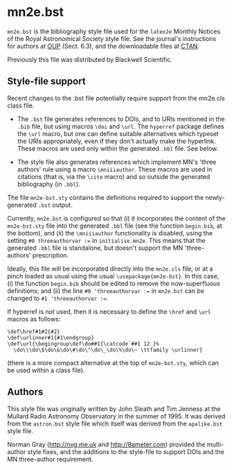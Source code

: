 
mn2e.bst
========

`mn2e.bst` is the bibliography style file used for the `latex2e` Monthly
Notices of the Royal Astronomical Society style file.  See the
journal's instructions for authors at [OUP][] (Sect. 6.3), and the downloadable
files at [CTAN][].

[OUP]: http://www.oxfordjournals.org/our_journals/mnras/for_authors/
[CTAN]: http://www.tex.ac.uk/CTAN/macros/latex/contrib/mnras/

Previously this file was distributed by Blackwell Scientific.


Style-file support
------------------

Recent changes to the .bst file potentially require support from the
mn2e.cls class file.

  * The `.bst` file generates references to DOIs, and to URIs mentioned
    in the `.bib` file, but using macros `\doi` and `\url`.  The
    `hyperref` package defines the `\url` macro, but one can define
    suitable alternatives which typeset the URIs appropriately, even
    if they don't actually make the hyperlink.  These macros are used
    only within the generated `.bbl` file.  See below.

  * The style file also generates references which implement MN's
    'three authors' rule using a macro `\mniiiauthor`.  These macros
    are used in citations (that is, via the `\cite` macro) and so
    outside the generated bibliography (in `.bbl`).

The file `mn2e-bst.sty` contains the definitions required to support
the newly-generated `.bst` output.

Currently, `mn2e.bst` is configured so that (i) it incorporates the
content of the `mn2e-bst.sty` file into the generated `.bbl` file (see
the function `begin.bib`, at the bottom), and (ii) the `\mniiiauthor`
functionality is disabled, using the setting `#0 threeauthorvar :=` in
`initialise.mn2e`.  This means that the generated `.bbl` file is
standalone, but doesn't support the MN 'three-authors' prescription.

Ideally, this file will be incorporated directly into the `mn2e.cls`
file, or at a pinch loaded as usual using the usual
`\usepackage{mn2e-bst}`.  In this case, (i) the function `begin.bib`
should be edited to remove the now-superfluous definitions; and (ii)
the line `#0 'threeauthorvar :=` in `mn2e.bst` can be changed to `#1
'threeauthorvar :=`.

If hyperref is _not_ used, then it is necessary to define the `\href`
and `\url` macros as follows:

    \def\href#1#2{#2}
    \def\urlinner#1{#1\endgroup}
    \def\url{\begingroup\def\do##1{\catcode`##1 12 }%
      \do\\\do\$\do\&\do\#\do\^\do\_\do\%\do\~ \ttfamily \urlinner}

(there is a more compact alternative at the top of `mn2e-bst.sty`,
which can be used within a class file).


Authors
-------

This style file was originally written by John Sleath and Tim Jenness
at the Mullard Radio Astronomy Observatory in the summer of 1995. It
was derived from the `astron.bst` style file which itself was derived
from the `apalike.bst` style file.

Norman Gray (<http://nxg.me.uk> and <http://8ameter.com>)
provided the multi-author style fixes, and the additions to the
style-file to support DOIs and the MN three-author requirement.
